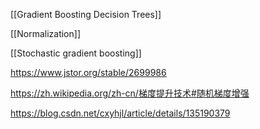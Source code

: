 [[Gradient Boosting Decision Trees]]

[[Normalization]]

[[Stochastic gradient boosting]]

https://www.jstor.org/stable/2699986

https://zh.wikipedia.org/zh-cn/梯度提升技术#随机梯度增强

https://blog.csdn.net/cxyhjl/article/details/135190379

